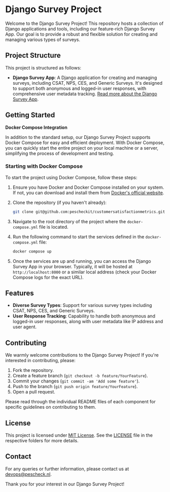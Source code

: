 # Django Survey Project

Welcome to the Django Survey Project! This repository hosts a collection of Django applications and tools, including our feature-rich Django Survey App. Our goal is to provide a robust and flexible solution for creating and managing various types of surveys.

## Project Structure

This project is structured as follows:

- **Django Survey App**: A Django application for creating and managing surveys, including CSAT, NPS, CES, and Generic Surveys. It's designed to support both anonymous and logged-in user responses, with comprehensive user metadata tracking. [Read more about the Django Survey App](src/customersatisfactionmetrics/README.md).

## Getting Started

**Docker Compose Integration**

In addition to the standard setup, our Django Survey Project supports Docker Compose for easy and efficient deployment. With Docker Compose, you can quickly start the entire project on your local machine or a server, simplifying the process of development and testing.

### Starting with Docker Compose

To start the project using Docker Compose, follow these steps:

1. Ensure you have Docker and Docker Compose installed on your system. If not, you can download and install them from [Docker's official website](https://www.docker.com/get-started).

2. Clone the repository (if you haven't already):
   ```bash
   git clone git@github.com:pescheckit/customersatisfactionmetrics.git
   ```

3. Navigate to the root directory of the project where the `docker-compose.yml` file is located.

4. Run the following command to start the services defined in the `docker-compose.yml` file:
   ```bash
   docker compose up
   ```

5. Once the services are up and running, you can access the Django Survey App in your browser. Typically, it will be hosted at `http://localhost:8000` or a similar local address (check your Docker Compose logs for the exact URL).

## Features

- **Diverse Survey Types**: Support for various survey types including CSAT, NPS, CES, and Generic Surveys.
- **User Response Tracking**: Capability to handle both anonymous and logged-in user responses, along with user metadata like IP address and user agent.

## Contributing

We warmly welcome contributions to the Django Survey Project! If you're interested in contributing, please:

1. Fork the repository.
2. Create a feature branch (`git checkout -b feature/YourFeature`).
3. Commit your changes (`git commit -am 'Add some feature'`).
4. Push to the branch (`git push origin feature/YourFeature`).
5. Open a pull request.

Please read through the individual README files of each component for specific guidelines on contributing to them.

## License

This project is licensed under [MIT License](LICENSE). See the [LICENSE](LICENSE) file in the respective folders for more details.

## Contact

For any queries or further information, please contact us at devops@pescheck.nl.

Thank you for your interest in our Django Survey Project!
